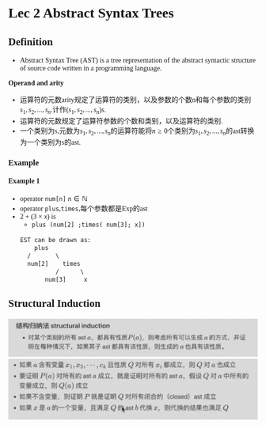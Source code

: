 <font face = "Times New Roman">

# Lec 2  Abstract Syntax Trees

## Definition

- Abstract Syntax Tree (AST) is a tree representation of the abstract syntactic structure of source code written in a programming language. 

**Operand and arity**

* 运算符的元数arity规定了运算符的类别，以及参数的个数n和每个参数的类别$s_1,s_2,...,s_n$.计作$(s_1,s_2,...,s_n)s$.
* 运算符的元数规定了运算符参数的个数和类别，以及运算符的类别.
* 一个类别为s,元数为$s_1,s_2,...,s_n$的运算符能将$n\geq 0$个类别为$s_1,s_2,...,s_n$的ast转换为一个类别为s的ast.
  
### Example
#### Example 1
* operator `num[n]` $n\in \mathbb{N}$
* operator `plus`,`times`,每个参数都是Exp的ast
* $2 +(3 \times x)$ is
  * `plus (num[2] ;times( num[3]; x])`
  ```
  EST can be drawn as:
      plus
    /       \
    num[2]    times
            /      \
         num[3]     x
  ```


## Structural Induction

![1](1.png)
![2](2.png)

</font>